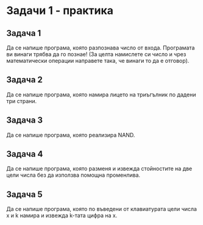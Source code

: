 # Задачи 1 - практика

## Задача 1
Да се напише програма, която разпознава число от входа. Програмата ви винаги трябва да го познае! (За целта намислете си число и чрез математически операции направете така, че винаги то да е отговор).

## Задача 2
Да се напише програма, която намира лицето на триъгълник по дадени три страни.

## Задача 3
Да се напише програма, която реализира NAND.

## Задача 4
Да се напише програма, която разменя и извежда стойностите на две цели числа без да използва помощна променлива.

## Задача 5
Да се напише програма, която по въведени от клавиатурата цели числа x и k намира и извежда k-тата цифра на x.

